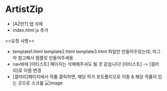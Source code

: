 # ArtistZip

- [AZ란?] 탭 삭제
- index.html js 추가

<<요청 사항>>
- template1.html
  template2.html
  template3.html
  파일만 만들어두었는데, 피그마 참고해서 템플릿 만들어주세용
- nav바에 [아티스트] 페이지는 삭제해주셔도 될 것 같습니다!
  [아티스트] -> [갤러리]로 이름 변경
- [갤러리]페이지에서 작품 클릭하면, 해당 작가 포트폴리오로 이동 & 해당 작품이 있는 곳으로 스크롤
![image](https://github.com/user-attachments/assets/62ec2cc7-e266-4105-9398-6819dded987b)
